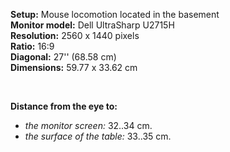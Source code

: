 <b>Setup:</b> Mouse locomotion located in the basement<br>
<b>Monitor model:</b> Dell UltraSharp U2715H<br>
<b>Resolution:</b> 2560 x 1440 pixels<br>
<b>Ratio:</b> 16:9<br>
<b>Diagonal:</b> 27'' (68.58 cm)<br>
<b>Dimensions:</b> 59.77 x 33.62 cm<br>

<br>

<b>Distance from the eye to:</b><br>
- <i>the monitor screen:</i> 32..34 cm.<br>
- <i>the surface of the table:</i> 33..35 cm.<br>






